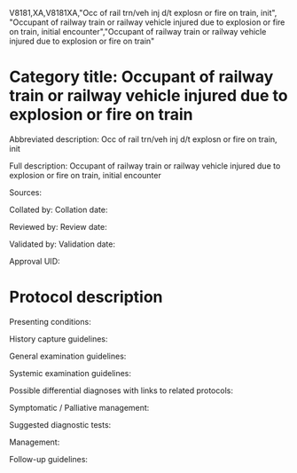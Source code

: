 V8181,XA,V8181XA,"Occ of rail trn/veh inj d/t explosn or fire on train, init", "Occupant of railway train or railway vehicle injured due to explosion or fire on train, initial encounter","Occupant of railway train or railway vehicle injured due to explosion or fire on train"
# Category title: Occupant of railway train or railway vehicle injured due to explosion or fire on train

Abbreviated description: Occ of rail trn/veh inj d/t explosn or fire on train, init

Full description: Occupant of railway train or railway vehicle injured due to explosion or fire on train, initial encounter

Sources:

Collated by:
Collation date:

Reviewed by:
Review date:

Validated by:
Validation date:

Approval UID:

# Protocol description

Presenting conditions:

History capture guidelines:

General examination guidelines:

Systemic examination guidelines:

Possible differential diagnoses with links to related protocols:

Symptomatic / Palliative management:

Suggested diagnostic tests:

Management:

Follow-up guidelines:
